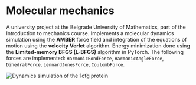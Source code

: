 # Molecular mechanics
A university project at the Belgrade University of Mathematics, part of the Introduction to mechanics course.
Implements a molecular dynamics simulation using the **AMBER** force field and integration of the equations of motion using the **velocity Verlet** algorithm. Energy minimization done using the **Limited-memory BFGS (L-BFGS)** algorithm in PyTorch. The following forces are implemented: `HarmonicBondForce`, `HarmonicAngleForce`, `DihedralForce`, `LennardJonesForce`, `CoulombForce`.

![Dynamics simulation of the 1cfg protein ](https://github.com/oneskovic/molecular_mechanics/blob/main/animations/1cfg-dynamics.gif)